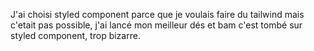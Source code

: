J'ai choisi styled component parce que je voulais faire du tailwind mais c'etait pas possible, j'ai lancé mon meilleur dés et bam c'est tombé sur styled component, trop bizarre.
